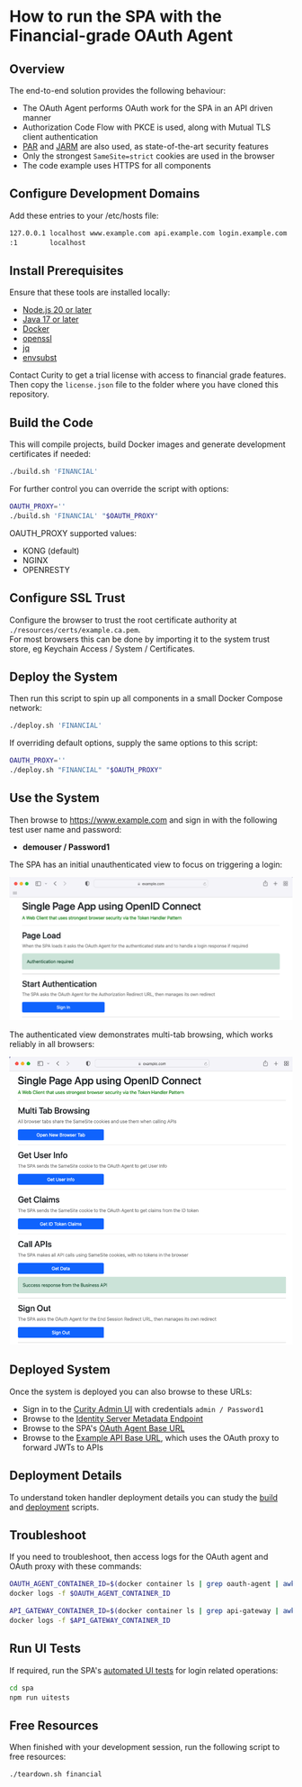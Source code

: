 # How to run the SPA with the Financial-grade OAuth Agent

## Overview

The end-to-end solution provides the following behaviour:

- The OAuth Agent performs OAuth work for the SPA in an API driven manner
- Authorization Code Flow with PKCE is used, along with Mutual TLS client authentication
- [PAR](https://tools.ietf.org/id/draft-lodderstedt-oauth-par-00.html) and [JARM](https://openid.net/specs/openid-financial-api-jarm.html) are also used, as state-of-the-art security features
- Only the strongest `SameSite=strict` cookies are used in the browser
- The code example uses HTTPS for all components

## Configure Development Domains

Add these entries to your /etc/hosts file:

```bash
127.0.0.1 localhost www.example.com api.example.com login.example.com
:1        localhost
```

## Install Prerequisites

Ensure that these tools are installed locally:

- [Node.js 20 or later](https://nodejs.org/en/download/)
- [Java 17 or later](https://openjdk.java.net/projects/jdk/17/)
- [Docker](https://www.docker.com/products/docker-desktop)
- [openssl](https://www.openssl.org/source/)
- [jq](https://stedolan.github.io/jq/download/)
- [envsubst](https://www.gnu.org/software/gettext/)

Contact Curity to get a trial license with access to financial grade features.\
Then copy the `license.json` file to the folder where you have cloned this repository.

## Build the Code

This will compile projects, build Docker images and generate development certificates if needed:

```bash
./build.sh 'FINANCIAL'
```

For further control you can override the script with options:

```bash
OAUTH_PROXY=''
./build.sh 'FINANCIAL' "$OAUTH_PROXY" 
```

OAUTH_PROXY supported values:
  - KONG (default)
  - NGINX
  - OPENRESTY

## Configure SSL Trust

Configure the browser to trust the root certificate authority at `./resources/certs/example.ca.pem`.\
For most browsers this can be done by importing it to the system trust store, eg Keychain Access / System / Certificates.

## Deploy the System

Then run this script to spin up all components in a small Docker Compose network:

```bash
./deploy.sh 'FINANCIAL' 
```

If overriding default options, supply the same options to this script:

```bash
OAUTH_PROXY=''
./deploy.sh "FINANCIAL" "$OAUTH_PROXY" 
```

## Use the System

Then browse to https://www.example.com and sign in with the following test user name and password:

- **demouser / Password1**

The SPA has an initial unauthenticated view to focus on triggering a login:

![Unauthenticated View](/doc/images/ui-unauthenticated-financial.png)

The authenticated view demonstrates multi-tab browsing, which works reliably in all browsers:

![Authenticated View](/doc/images/ui-authenticated-financial.png)

## Deployed System

Once the system is deployed you can also browse to these URLs:

- Sign in to the [Curity Admin UI](https://localhost:6749/admin) with credentials `admin / Password1`
- Browse to the [Identity Server Metadata Endpoint](https://login.example.com:8443/oauth/v2/oauth-anonymous/.well-known/openid-configuration)
- Browse to the SPA's [OAuth Agent Base URL](https://api.example.com/oauth-agent)
- Browse to the [Example API Base URL](https://api.example.com/api), which uses the OAuth proxy to forward JWTs to APIs

## Deployment Details

To understand token handler deployment details you can study the [build](../deployment/build.sh) and [deployment](../deployment/financial/deploy.sh) scripts.

## Troubleshoot

If you need to troubleshoot, then access logs for the OAuth agent and OAuth proxy with these commands:

```bash
OAUTH_AGENT_CONTAINER_ID=$(docker container ls | grep oauth-agent | awk '{print $1}')
docker logs -f $OAUTH_AGENT_CONTAINER_ID
```

```bash
API_GATEWAY_CONTAINER_ID=$(docker container ls | grep api-gateway | awk '{print $1}')
docker logs -f $API_GATEWAY_CONTAINER_ID
```

## Run UI Tests

If required, run the SPA's [automated UI tests](Cypress.md) for login related operations:

```bash
cd spa
npm run uitests
```

## Free Resources

When finished with your development session, run the following script to free resources:

```bash
./teardown.sh financial
```
